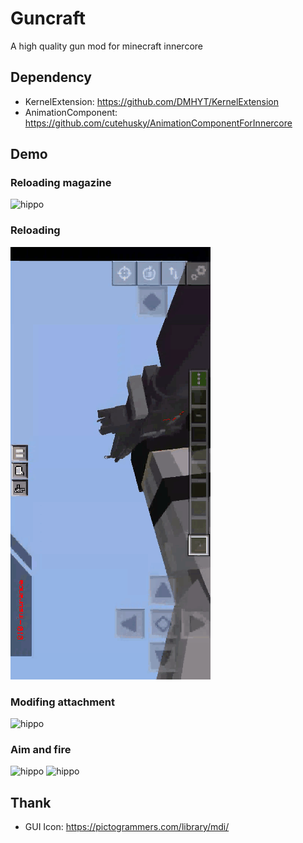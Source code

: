 # Guncraft

A high quality gun mod for minecraft innercore

## Dependency

- KernelExtension:
  https://github.com/DMHYT/KernelExtension
- AnimationComponent:
  https://github.com/cutehusky/AnimationComponentForInnercore

## Demo

### Reloading magazine
![hippo](https://github.com/cutehusky/guncraft/blob/main/Demo/reload_magazine.gif)
### Reloading
![hippo](https://github.com/cutehusky/guncraft/blob/main/Demo/reload.gif)
### Modifing attachment
![hippo](https://github.com/cutehusky/guncraft/blob/main/Demo/modify.gif)
### Aim and fire 
![hippo](https://github.com/cutehusky/guncraft/blob/main/Demo/aim%26fire.gif)
![hippo](https://github.com/cutehusky/guncraft/blob/main/Demo/run.gif)

## Thank

- GUI Icon: https://pictogrammers.com/library/mdi/

